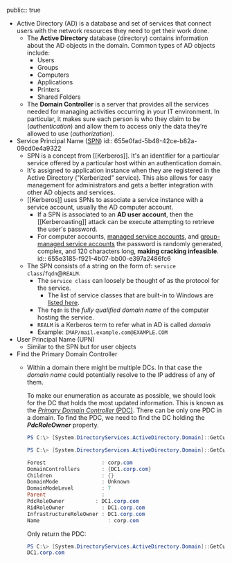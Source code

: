 public:: true

- Active Directory (AD) is a database and set of services that connect users with the network resources they need to get their work done.
	- The **Active Directory** database (directory) contains information about the AD objects in the domain. Common types of AD objects include:
		- Users
		- Groups
		- Computers
		- Applications
		- Printers
		- Shared Folders
	- The **Domain Controller** is a server that provides all the services needed for managing activities occurring in your IT environment. In particular, it makes sure each person is who they claim to be (*authentication*) and allow them to access only the data they’re allowed to use (*authorization*).
- Service Principal Name ([SPN](https://learn.microsoft.com/en-us/windows/win32/ad/service-principal-names))
  id:: 655e0fad-5b48-42ce-b82a-09cd0e4a9322
	- SPN is a concept from [[Kerberos]]. It's an identifier for a particular service offered by a particular host within an authentication domain.
	- It's assigned to application instance when they are registered in the Active Directory ("Kerberized" service). This also allows for easy management for administrators and gets a better integration with other AD objects and services.
	- [[Kerberos]] uses SPNs to associate a service instance with a service account, usually the AD computer account.
		- If a SPN is associated to an **AD user account**, then the [[Kerberoasting]] attack can be execute attempting to retrieve the user's password.
		- For computer accounts, [managed service accounts](https://techcommunity.microsoft.com/t5/ask-the-directory-services-team/managed-service-accounts-understanding-implementing-best/ba-p/397009), and [group-managed service accounts](https://learn.microsoft.com/en-us/windows-server/security/group-managed-service-accounts/group-managed-service-accounts-overview) the password is randomly generated, complex, and 120 characters long, **making cracking infeasible**.
		  id:: 655e3185-f921-4b07-bb00-e397a2486fc6
	- The SPN consists of a string on the form of: `service class`/`fqdn`@`REALM`.
		- The `service class` can loosely be thought of as the protocol for the service.
			- The list of service classes that are built-in to Windows are [listed here](https://learn.microsoft.com/en-us/previous-versions/windows/it-pro/windows-server-2003/cc772815(v=ws.10)?redirectedfrom=MSDN#service-principal-names).
		- The `fqdn` is the *fully qualified domain name* of the computer hosting the service.
		- `REALM` is a Kerberos term to refer what in AD is called *domain*
		- Example: `IMAP/mail.example.com@EXAMPLE.COM`
- User Principal Name (UPN)
	- Similar to the SPN but for user objects
- Find the Primary Domain Controller
	- Within a domain there might be multiple DCs. In  that case the *domain name* could potentially resolve to the IP address of any of them.
	  
	  To make our enumeration as accurate as possible, we should look for the DC that
	  holds the most updated information. This is known as the [*Primary Domain Controller* (PDC)](https://portal.offsec.com/courses/pen-200/books-and-videos/modal/modules/active-directory-introduction-and-enumeration/active-directory-manual-enumeration/enumerating-active-directory-using-powershell-and-net-classes#fn6). There can be only one PDC in a domain. To find the PDC, we need to find the DC holding the ***PdcRoleOwner*** property.
	  ```powershell
	  PS C:\> [System.DirectoryServices.ActiveDirectory.Domain]::GetCurrentDomain()
	  ```
	  ```powershell
	  PS C:\> [System.DirectoryServices.ActiveDirectory.Domain]::GetCurrentDomain()
	  
	  Forest                  : corp.com
	  DomainControllers       : {DC1.corp.com}
	  Children                : {}
	  DomainMode              : Unknown
	  DomainModeLevel         : 7
	  Parent                  :
	  PdcRoleOwner			: DC1.corp.com
	  RidRoleOwner            : DC1.corp.com
	  InfrastructureRoleOwner : DC1.corp.com
	  Name                  	: corp.com
	  ```
	  Only return the PDC:
	  ```powershell
	  PS C:\> [System.DirectoryServices.ActiveDirectory.Domain]::GetCurrentDomain().PdcRoleOwner.Name
	  DC1.corp.com
	  ```